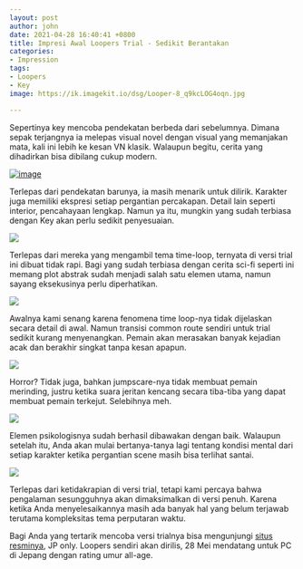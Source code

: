 ```yaml
---
layout: post
author: john
date: 2021-04-28 16:40:41 +0800
title: Impresi Awal Loopers Trial - Sedikit Berantakan
categories:
- Impression
tags:
- Loopers
- Key
image: https://ik.imagekit.io/dsg/Looper-8_q9kcLOG4oqn.jpg

---
```

Sepertinya key mencoba pendekatan berbeda dari sebelumnya. Dimana sepak terjangnya ia melepas visual novel dengan visual yang memanjakan mata, kali ini lebih ke kesan VN klasik. Walaupun begitu, cerita yang dihadirkan bisa dibilang cukup modern.

<a href="https://ik.imagekit.io/dsg/Looper-4_ei-_uLF-Tic-.jpg" class="glightbox">
<img src="https://ik.imagekit.io/dsg/Looper-4_ei-_uLF-Tic-.jpg" alt="image" />
</a>

Terlepas dari pendekatan barunya, ia masih menarik untuk dilirik. Karakter juga memiliki ekspresi setiap pergantian percakapan. Detail lain seperti interior, pencahayaan lengkap. Namun ya itu, mungkin yang sudah terbiasa dengan Key akan perlu sedikit penyesuaian.

![](https://ik.imagekit.io/dsg/Looper-10_W4Aj0GIiq.jpg)

Terlepas dari mereka yang mengambil tema time-loop, ternyata di versi trial ini dibuat tidak rapi. Bagi yang sudah terbiasa dengan cerita sci-fi seperti ini memang plot abstrak sudah menjadi salah satu elemen utama, namun sayang eksekusinya perlu diperhatikan.

![](https://ik.imagekit.io/dsg/Looper-3_Qc3ak5hf9S.jpg)

Awalnya kami senang karena fenomena time loop-nya tidak dijelaskan secara detail di awal. Namun transisi common route sendiri untuk trial sedikit kurang menyenangkan. Pemain akan merasakan banyak kejadian acak dan berakhir singkat tanpa kesan apapun.

![](https://ik.imagekit.io/dsg/Looper-5_aeDxHiQfb.jpg)

Horror? Tidak juga, bahkan jumpscare-nya tidak membuat pemain merinding, justru ketika suara jeritan kencang secara tiba-tiba yang dapat membuat pemain terkejut. Selebihnya meh.

![](https://ik.imagekit.io/dsg/Looper-6_cWjhthhrf.jpg)

Elemen psikologisnya sudah berhasil dibawakan dengan baik. Walaupun setelah itu, Anda akan mulai bertanya-tanya lagi tentang kondisi mental dari setiap karakter ketika pergantian scene masih bisa terlihat santai.

![](https://ik.imagekit.io/dsg/Looper-12_HyReDOu2h.jpg)

Terlepas dari ketidakrapian di versi trial, tetapi kami percaya bahwa pengalaman sesungguhnya akan dimaksimalkan di versi penuh. Karena ketika Anda menyelesaikannya masih ada banyak hal yang belum terjawab terutama kompleksitas tema perputaran waktu.

Bagi Anda yang tertarik mencoba versi trialnya bisa mengunjungi [situs resminya](https://key.visualarts.gr.jp/kinetic/loopers/#download), JP only. Loopers sendiri akan dirilis, 28 Mei mendatang untuk PC di Jepang dengan rating umur all-age.